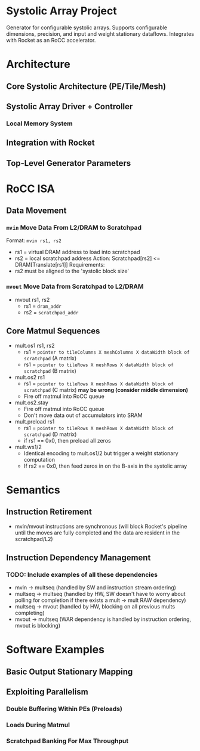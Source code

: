 Systolic Array Project
=======================
Generator for configurable systolic arrays. Supports configurable dimensions, precision, and input and weight stationary dataflows. Integrates with Rocket as an RoCC accelerator.

# Architecture
## Core Systolic Architecture (PE/Tile/Mesh)
## Systolic Array Driver + Controller
### Local Memory System
## Integration with Rocket
## Top-Level Generator Parameters

# RoCC ISA
## Data Movement
### `mvin` Move Data From L2/DRAM to Scratchpad
Format: `mvin rs1, rs2`
- rs1 = virtual DRAM address to load into scratchpad
- rs2 = local scratchpad address
Action: Scratchpad[rs2] <= DRAM[Translate[rs1]]
Requirements:
- rs2 must be aligned to the 'systolic block size'
### `mvout` Move Data from Scratchpad to L2/DRAM
- mvout rs1, rs2
    - rs1 = `dram_addr`
    - rs2 = `scratchpad_addr`
## Core Matmul Sequences
- mult.os1 rs1, rs2
    - rs1 = `pointer to tileColumns X meshColumns X dataWidth block of scratchpad` (A matrix)
    - rs1 = `pointer to tileRows X meshRows X dataWidth block of scratchpad` (B matrix)
- mult.os2 rs1
    - rs1 = `pointer to tileRows X meshRows X dataWidth block of scratchpad` (C matrix) **may be wrong (consider middle dimension)**
    - Fire off matmul into RoCC queue
- mult.os2.stay
    - Fire off matmul into RoCC queue
    - Don't move data out of accumulators into SRAM
- mult.preload rs1
    - rs1 = `pointer to tileRows X meshRows X dataWidth block of scratchpad` (D matrix)
    - if rs1 == 0x0, then preload all zeros
- mult.ws1/2
    - Identical encoding to mult.os1/2 but trigger a weight stationary computation
    - If rs2 == 0x0, then feed zeros in on the B-axis in the systolic array

# Semantics
## Instruction Retirement
- mvin/mvout instructions are synchronous (will block Rocket's pipeline until the moves are fully completed and the data are resident in the scratchpad/L2)
## Instruction Dependency Management
### TODO: Include examples of all these dependencies
- mvin -> multseq (handled by SW and instruction stream ordering)
- multseq -> multseq (handled by HW, SW doesn't have to worry about polling for completion if there exists a mult -> mult RAW dependency)
- multseq -> mvout (handled by HW, blocking on all previous mults completing)
- mvout -> multseq (WAR dependency is handled by instruction ordering, mvout is blocking)

# Software Examples
## Basic Output Stationary Mapping
## Exploiting Parallelism
### Double Buffering Within PEs (Preloads)
### Loads During Matmul
### Scratchpad Banking For Max Throughput
